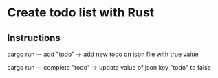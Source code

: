 # Create todo list with Rust

## Instructions

cargo run -- add "todo" -> add new todo on json file with true value

cargo run -- complete "todo" -> update value of json key "todo" to false